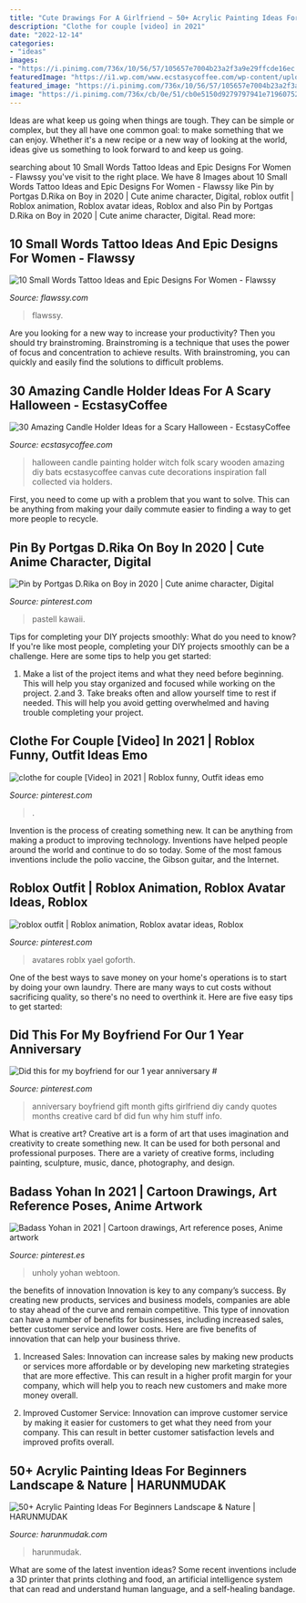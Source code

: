```yaml
---
title: "Cute Drawings For A Girlfriend ~ 50+ Acrylic Painting Ideas For Beginners Landscape &amp; Nature"
description: "Clothe for couple [video] in 2021"
date: "2022-12-14"
categories:
- "ideas"
images:
- "https://i.pinimg.com/736x/10/56/57/105657e7004b23a2f3a9e29ffcde16ec.jpg"
featuredImage: "https://i1.wp.com/www.ecstasycoffee.com/wp-content/uploads/2016/10/Original-Halloween-Painting-Witch-Bats-Folk-Art-Wooden-Candle-Holder.jpg?resize=532%2C999"
featured_image: "https://i.pinimg.com/736x/10/56/57/105657e7004b23a2f3a9e29ffcde16ec.jpg"
image: "https://i.pinimg.com/736x/cb/0e/51/cb0e5150d9279797941e71960752724d.jpg"
---
```



Ideas are what keep us going when things are tough. They can be simple or complex, but they all have one common goal: to make something that we can enjoy. Whether it's a new recipe or a new way of looking at the world, ideas give us something to look forward to and keep us going.

	

		
searching about 10 Small Words Tattoo Ideas and Epic Designs For Women - Flawssy you've visit to the right place. We have 8 Images about 10 Small Words Tattoo Ideas and Epic Designs For Women - Flawssy like Pin by Portgas D.Rika on Boy in 2020 | Cute anime character, Digital, roblox outfit | Roblox animation, Roblox avatar ideas, Roblox and also Pin by Portgas D.Rika on Boy in 2020 | Cute anime character, Digital. Read more:
		
    
## 10 Small Words Tattoo Ideas And Epic Designs For Women - Flawssy

<img loading=lazy src="http://flawssy.com/wp-content/uploads/2016/06/Small-Meaningful-Word-Tattoos.jpg" onerror="this.onerror=null;this.src='https://tse3.mm.bing.net/th?id=OIP.2f66FyAdRLpezeWj_fsk4QHaJ4&amp;pid=15.1';" alt="10 Small Words Tattoo Ideas and Epic Designs For Women - Flawssy">

_Source: flawssy.com_

>flawssy. 

	

Are you looking for a new way to increase your productivity? Then you should try brainstroming. Brainstroming is a technique that uses the power of focus and concentration to achieve results. With brainstroming, you can quickly and easily find the solutions to difficult problems.

    
## 30 Amazing Candle Holder Ideas For A Scary Halloween - EcstasyCoffee

<img loading=lazy src="https://i1.wp.com/www.ecstasycoffee.com/wp-content/uploads/2016/10/Original-Halloween-Painting-Witch-Bats-Folk-Art-Wooden-Candle-Holder.jpg?resize=532%2C999" onerror="this.onerror=null;this.src='https://tse1.mm.bing.net/th?id=OIP.Y4vV_jbufe0yohxwkhLEXwHaN6&amp;pid=15.1';" alt="30 Amazing Candle Holder Ideas for a Scary Halloween - EcstasyCoffee">

_Source: ecstasycoffee.com_

>halloween candle painting holder witch folk scary wooden amazing diy bats ecstasycoffee canvas cute decorations inspiration fall collected via holders. 

	

First, you need to come up with a problem that you want to solve. This can be anything from making your daily commute easier to finding a way to get more people to recycle.

    
## Pin By Portgas D.Rika On Boy In 2020 | Cute Anime Character, Digital

<img loading=lazy src="https://i.pinimg.com/736x/cb/0e/51/cb0e5150d9279797941e71960752724d.jpg" onerror="this.onerror=null;this.src='https://tse4.mm.bing.net/th?id=OIP.iAWN4miVDtimAPE6FB9vYQHaJ3&amp;pid=15.1';" alt="Pin by Portgas D.Rika on Boy in 2020 | Cute anime character, Digital">

_Source: pinterest.com_

>pastell kawaii. 

	

Tips for completing your DIY projects smoothly: What do you need to know?
If you're like most people, completing your DIY projects smoothly can be a challenge. Here are some tips to help you get started: 
1. Make a list of the project items and what they need before beginning. This will help you stay organized and focused while working on the project. 
2.аnd 3. Take breaks often and allow yourself time to rest if needed. This will help you avoid getting overwhelmed and having trouble completing your project.

    
## Clothe For Couple [Video] In 2021 | Roblox Funny, Outfit Ideas Emo

<img loading=lazy src="https://i.pinimg.com/736x/ff/74/45/ff74458deed9b845668ad0f2fd2a29e6.jpg" onerror="this.onerror=null;this.src='https://tse2.mm.bing.net/th?id=OIP.5uOkLgBDYxlXRwAZoR8QDwHaNK&amp;pid=15.1';" alt="clothe for couple [Video] in 2021 | Roblox funny, Outfit ideas emo">

_Source: pinterest.com_

>. 

	

Invention is the process of creating something new. It can be anything from making a product to improving technology. Inventions have helped people around the world and continue to do so today. Some of the most famous inventions include the polio vaccine, the Gibson guitar, and the Internet.

    
## Roblox Outfit | Roblox Animation, Roblox Avatar Ideas, Roblox

<img loading=lazy src="https://i.pinimg.com/736x/10/56/57/105657e7004b23a2f3a9e29ffcde16ec.jpg" onerror="this.onerror=null;this.src='https://tse2.mm.bing.net/th?id=OIP.8G58h67ViADG1avIjPE7EgHaKY&amp;pid=15.1';" alt="roblox outfit | Roblox animation, Roblox avatar ideas, Roblox">

_Source: pinterest.com_

>avatares roblx yael goforth. 

	

One of the best ways to save money on your home's operations is to start by doing your own laundry. There are many ways to cut costs without sacrificing quality, so there's no need to overthink it. Here are five easy tips to get started:

    
## Did This For My Boyfriend For Our 1 Year Anniversary #

<img loading=lazy src="https://i.pinimg.com/736x/e3/7a/c2/e37ac2e5d73710ef7e04520e21e1416d.jpg" onerror="this.onerror=null;this.src='https://tse1.mm.bing.net/th?id=OIP.iyM7KTki8sgj-o0yLw2ozwHaNJ&amp;pid=15.1';" alt="Did this for my boyfriend for our 1 year anniversary #">

_Source: pinterest.com_

>anniversary boyfriend gift month gifts girlfriend diy candy quotes months creative card bf did fun why him stuff info. 

	

What is creative art?
Creative art is a form of art that uses imagination and creativity to create something new. It can be used for both personal and professional purposes. There are a variety of creative forms, including painting, sculpture, music, dance, photography, and design.

    
## Badass Yohan In 2021 | Cartoon Drawings, Art Reference Poses, Anime Artwork

<img loading=lazy src="https://i.pinimg.com/736x/fc/f2/63/fcf2632ae91cf1e62e0f30e82c45a560.jpg" onerror="this.onerror=null;this.src='https://tse2.mm.bing.net/th?id=OIP.Oxz6vOzvP1CRKW_TRvZpKAHaLH&amp;pid=15.1';" alt="Badass Yohan in 2021 | Cartoon drawings, Art reference poses, Anime artwork">

_Source: pinterest.es_

>unholy yohan webtoon. 

	

the benefits of innovation
Innovation is key to any company’s success. By creating new products, services and business models, companies are able to stay ahead of the curve and remain competitive. This type of innovation can have a number of benefits for businesses, including increased sales, better customer service and lower costs. Here are five benefits of innovation that can help your business thrive.
1. Increased Sales: Innovation can increase sales by making new products or services more affordable or by developing new marketing strategies that are more effective. This can result in a higher profit margin for your company, which will help you to reach new customers and make more money overall.

2. Improved Customer Service: Innovation can improve customer service by making it easier for customers to get what they need from your company. This can result in better customer satisfaction levels and improved profits overall.


    
## 50+ Acrylic Painting Ideas For Beginners Landscape &amp; Nature | HARUNMUDAK

<img loading=lazy src="https://harunmudak.com/wp-content/uploads/2020/02/Acrylic-Painting-Ideas-8-3.jpg" onerror="this.onerror=null;this.src='https://tse1.mm.bing.net/th?id=OIP.f7_NuBM4JXp_oJmkM_yMXwHaJp&amp;pid=15.1';" alt="50+ Acrylic Painting Ideas For Beginners Landscape &amp; Nature | HARUNMUDAK">

_Source: harunmudak.com_

>harunmudak. 

	

What are some of the latest invention ideas?
Some recent inventions include a 3D printer that prints clothing and food, an artificial intelligence system that can read and understand human language, and a self-healing bandage.

